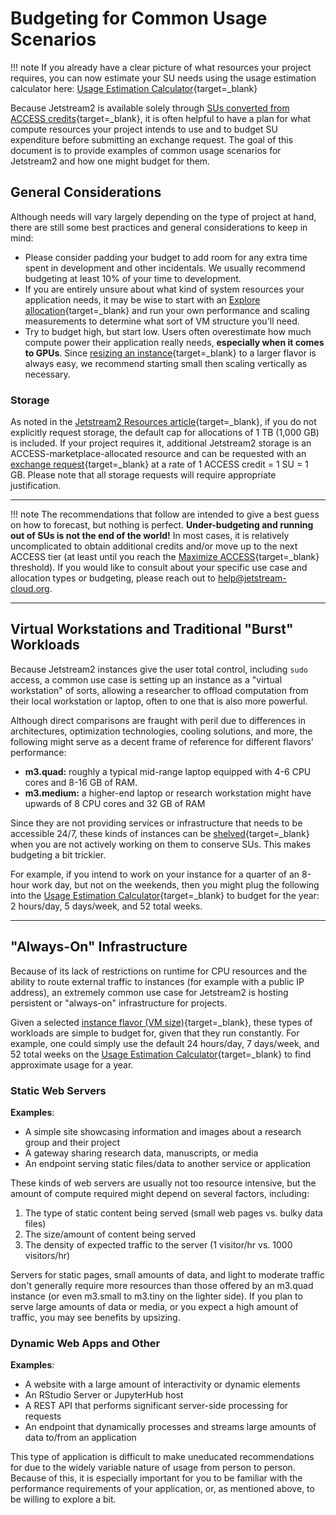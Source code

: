 # Budgeting for Common Usage Scenarios

!!! note
    If you already have a clear picture of what resources your project requires, you can now estimate your SU needs using the usage estimation calculator here: [Usage Estimation Calculator](../alloc/estimator.md){target=_blank}


Because Jetstream2 is available solely through [SUs converted from ACCESS credits](../general/access.md){target=_blank}, it is often helpful to have a plan for what compute resources your project intends to use and to budget SU expenditure before submitting an exchange request. The goal of this document is to provide examples of common usage scenarios for Jetstream2 and how one might budget for them. 

## General Considerations

Although needs will vary largely depending on the type of project at hand, there are still some best practices and general considerations to keep in mind:

- Please consider padding your budget to add room for any extra time spent in development and other incidentals. We usually recommend budgeting at least 10% of your time to development.
- If you are entirely unsure about what kind of system resources your application needs, it may be wise to start with an [Explore allocation](general-allocations.md){target=_blank} and run your own performance and scaling measurements to determine what sort of VM structure you'll need.
- Try to budget high, but start low. Users often overestimate how much compute power their application really needs, **especially when it comes to GPUs**. Since [resizing an instance](../../general/instancemgt/#resize){target=_blank} to a larger flavor is always easy, we recommend starting small then scaling vertically as necessary.

### Storage

As noted in the [Jetstream2 Resources article](../general/resources.md){target=_blank}, if you do not explicitly request storage, the default cap for allocations of 1 TB (1,000 GB) is included. If your project requires it, additional Jetstream2 storage is an ACCESS-marketplace-allocated resource and can be requested with an [exchange request](https://allocations.access-ci.org/use-credits-overview){target=_blank} at a rate of 1 ACCESS credit = 1 SU = 1 GB. Please note that all storage requests will require appropriate justification.

---

!!! note
    The recommendations that follow are intended to give a best guess on how to forecast, but nothing is perfect. **Under-budgeting and running out of SUs is not the end of the world!** In most cases, it is relatively uncomplicated to obtain additional credits and/or move up to the next ACCESS tier (at least until you reach the [Maximize ACCESS](research.md){target=_blank} threshold). If you would like to consult about your specific use case and allocation types or budgeting, please reach out to [help@jetstream-cloud.org](mailto:help@jetstream-cloud.org).

---

## Virtual Workstations and Traditional "Burst" Workloads

Because Jetstream2 instances give the user total control, including `sudo` access, a common use case is setting up an instance as a "virtual workstation" of sorts, allowing a researcher to offload computation from their local workstation or laptop, often to one that is also more powerful. 

Although direct comparisons are fraught with peril due to differences in architectures, optimization technologies, cooling solutions, and more, the following might serve as a decent frame of reference for different flavors' performance:

- **m3.quad:** roughly a typical mid-range laptop equipped with 4-6 CPU cores and 8-16 GB of RAM.
- **m3.medium:** a higher-end laptop or research workstation might have upwards of 8 CPU cores and 32 GB of RAM

Since they are not providing services or infrastructure that needs to be accessible 24/7, these kinds of instances can be [shelved](../../general/instancemgt/#shelve-and-unshelve){target=_blank} when you are not actively working on them to conserve SUs. This makes budgeting a bit trickier.

For example, if you intend to work on your instance for a quarter of an 8-hour work day, but not on the weekends, then you might plug the following into the [Usage Estimation Calculator](../alloc/estimator.md){target=_blank} to budget for the year: 2 hours/day, 5 days/week, and 52 total weeks.

---

## "Always-On" Infrastructure

Because of its lack of restrictions on runtime for CPU resources and the ability to route external traffic to instances (for example with a public IP address), an extremely common use case for Jetstream2 is hosting persistent or "always-on" infrastructure for projects.

Given a selected [instance flavor (VM size)](../general/vmsizes.md){target=_blank}, these types of workloads are simple to budget for, given that they run constantly. For example, one could simply use the default 24 hours/day, 7 days/week, and 52 total weeks on the [Usage Estimation Calculator](../alloc/estimator.md){target=_blank} to find approximate usage for a year.

### Static Web Servers

**Examples**:

- A simple site showcasing information and images about a research group and their project
- A gateway sharing research data, manuscripts, or media
- An endpoint serving static files/data to another service or application

These kinds of web servers are usually not too resource intensive, but the amount of compute required might depend on several factors, including:

1. The type of static content being served (small web pages vs. bulky data files)
2. The size/amount of content being served
3. The density of expected traffic to the server (1 visitor/hr vs. 1000 visitors/hr)

Servers for static pages, small amounts of data, and light to moderate traffic don't generally require more resources than those offered by an m3.quad instance (or even m3.small to m3.tiny on the lighter side). If you plan to serve large amounts of data or media, or you expect a high amount of traffic, you may see benefits by upsizing.

### Dynamic Web Apps and Other

**Examples**:

- A website with a large amount of interactivity or dynamic elements
- An RStudio Server or JupyterHub host
- A REST API that performs significant server-side processing for requests
- An endpoint that dynamically processes and streams large amounts of data to/from an application

This type of application is difficult to make uneducated recommendations for due to the widely variable nature of usage from person to person. Because of this, it is especially important for you to be familiar with the performance requirements of your application, or, as mentioned above, to be willing to explore a bit. 